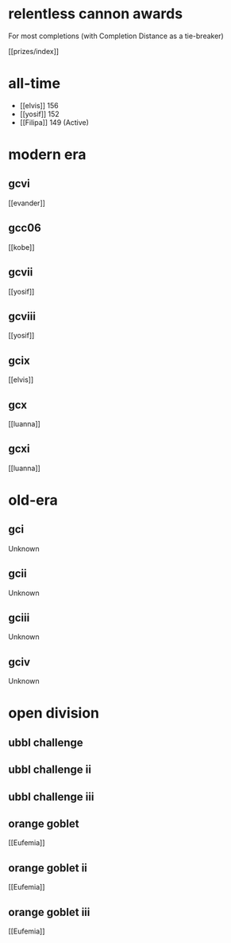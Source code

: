 # relentless cannon awards

For most completions (with Completion Distance as a tie-breaker)

[[prizes/index]]

# all-time

* [[elvis]] 156
* [[yosif]] 152
* [[Filipa]] 149 (Active)


# modern era

## gcvi

[[evander]]

## gcc06

[[kobe]]

## gcvii

[[yosif]]

## gcviii

[[yosif]]

## gcix

[[elvis]]

## gcx

[[luanna]]

## gcxi

[[luanna]]

# old-era

## gci

Unknown

## gcii

Unknown

## gciii

Unknown

## gciv

Unknown

# open division

## ubbl challenge

## ubbl challenge ii

## ubbl challenge iii

## orange goblet

[[Eufemia]]

## orange goblet ii

[[Eufemia]]

## orange goblet iii

[[Eufemia]]
